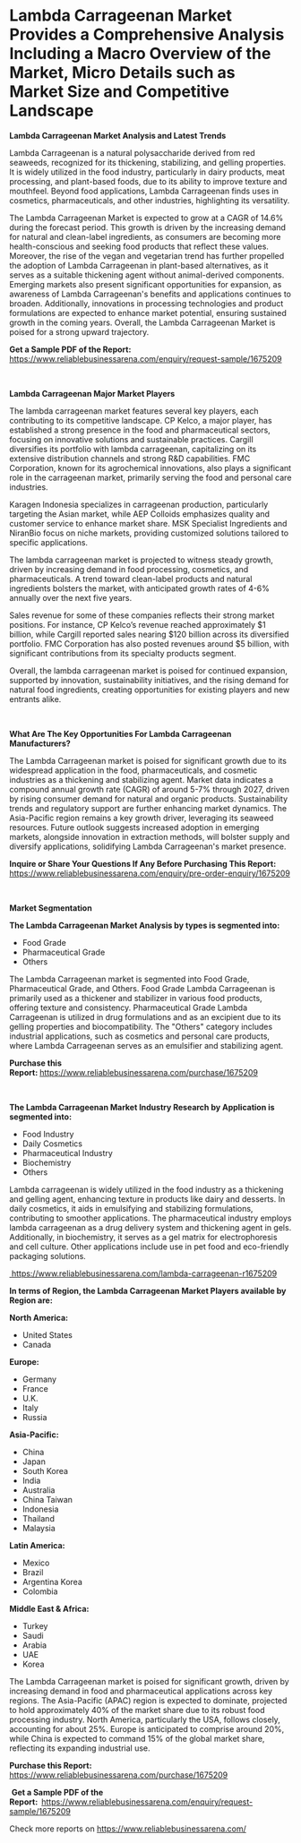 <p><h1>Lambda Carrageenan Market Provides a Comprehensive Analysis Including a Macro Overview of the Market, Micro Details such as Market Size and Competitive Landscape</h1></p><p><strong>Lambda Carrageenan Market Analysis and Latest Trends</strong></p>
<p><p>Lambda Carrageenan is a natural polysaccharide derived from red seaweeds, recognized for its thickening, stabilizing, and gelling properties. It is widely utilized in the food industry, particularly in dairy products, meat processing, and plant-based foods, due to its ability to improve texture and mouthfeel. Beyond food applications, Lambda Carrageenan finds uses in cosmetics, pharmaceuticals, and other industries, highlighting its versatility.</p><p>The Lambda Carrageenan Market is expected to grow at a CAGR of 14.6% during the forecast period. This growth is driven by the increasing demand for natural and clean-label ingredients, as consumers are becoming more health-conscious and seeking food products that reflect these values. Moreover, the rise of the vegan and vegetarian trend has further propelled the adoption of Lambda Carrageenan in plant-based alternatives, as it serves as a suitable thickening agent without animal-derived components. Emerging markets also present significant opportunities for expansion, as awareness of Lambda Carrageenan's benefits and applications continues to broaden. Additionally, innovations in processing technologies and product formulations are expected to enhance market potential, ensuring sustained growth in the coming years. Overall, the Lambda Carrageenan Market is poised for a strong upward trajectory.</p></p>
<p><strong>Get a Sample PDF of the Report:&nbsp;</strong> <a href="https://www.reliablebusinessarena.com/enquiry/request-sample/1675209?utm_campaign=2276&utm_medium=2&utm_source=Github&utm_content=ia&utm_term=30012025&utm_id=lambda-carrageenan">https://www.reliablebusinessarena.com/enquiry/request-sample/1675209</a></p>
<p>&nbsp;</p>
<p><strong>Lambda Carrageenan Major Market Players</strong></p>
<p><p>The lambda carrageenan market features several key players, each contributing to its competitive landscape. CP Kelco, a major player, has established a strong presence in the food and pharmaceutical sectors, focusing on innovative solutions and sustainable practices. Cargill diversifies its portfolio with lambda carrageenan, capitalizing on its extensive distribution channels and strong R&D capabilities. FMC Corporation, known for its agrochemical innovations, also plays a significant role in the carrageenan market, primarily serving the food and personal care industries.</p><p>Karagen Indonesia specializes in carrageenan production, particularly targeting the Asian market, while AEP Colloids emphasizes quality and customer service to enhance market share. MSK Specialist Ingredients and NiranBio focus on niche markets, providing customized solutions tailored to specific applications.</p><p>The lambda carrageenan market is projected to witness steady growth, driven by increasing demand in food processing, cosmetics, and pharmaceuticals. A trend toward clean-label products and natural ingredients bolsters the market, with anticipated growth rates of 4-6% annually over the next five years.</p><p>Sales revenue for some of these companies reflects their strong market positions. For instance, CP Kelco’s revenue reached approximately $1 billion, while Cargill reported sales nearing $120 billion across its diversified portfolio. FMC Corporation has also posted revenues around $5 billion, with significant contributions from its specialty products segment.</p><p>Overall, the lambda carrageenan market is poised for continued expansion, supported by innovation, sustainability initiatives, and the rising demand for natural food ingredients, creating opportunities for existing players and new entrants alike.</p></p>
<p>&nbsp;</p>
<p><strong>What Are The Key Opportunities For Lambda Carrageenan Manufacturers?</strong></p>
<p><p>The Lambda Carrageenan market is poised for significant growth due to its widespread application in the food, pharmaceuticals, and cosmetic industries as a thickening and stabilizing agent. Market data indicates a compound annual growth rate (CAGR) of around 5-7% through 2027, driven by rising consumer demand for natural and organic products. Sustainability trends and regulatory support are further enhancing market dynamics. The Asia-Pacific region remains a key growth driver, leveraging its seaweed resources. Future outlook suggests increased adoption in emerging markets, alongside innovation in extraction methods, will bolster supply and diversify applications, solidifying Lambda Carrageenan's market presence.</p></p>
<p><strong>Inquire or Share Your Questions If Any Before Purchasing This Report:</strong> <a href="https://www.reliablebusinessarena.com/enquiry/pre-order-enquiry/1675209?utm_campaign=2276&utm_medium=2&utm_source=Github&utm_content=ia&utm_term=30012025&utm_id=lambda-carrageenan">https://www.reliablebusinessarena.com/enquiry/pre-order-enquiry/1675209</a></p>
<p>&nbsp;</p>
<p><strong>Market Segmentation</strong></p>
<p><strong>The Lambda Carrageenan Market Analysis by types is segmented into:</strong></p>
<p><ul><li>Food Grade</li><li>Pharmaceutical Grade</li><li>Others</li></ul></p>
<p><p>The Lambda Carrageenan market is segmented into Food Grade, Pharmaceutical Grade, and Others. Food Grade Lambda Carrageenan is primarily used as a thickener and stabilizer in various food products, offering texture and consistency. Pharmaceutical Grade Lambda Carrageenan is utilized in drug formulations and as an excipient due to its gelling properties and biocompatibility. The "Others" category includes industrial applications, such as cosmetics and personal care products, where Lambda Carrageenan serves as an emulsifier and stabilizing agent.</p></p>
<p><strong>Purchase this Report:&nbsp;</strong><a href="https://www.reliablebusinessarena.com/purchase/1675209?utm_campaign=2276&utm_medium=2&utm_source=Github&utm_content=ia&utm_term=30012025&utm_id=lambda-carrageenan">https://www.reliablebusinessarena.com/purchase/1675209</a></p>
<p>&nbsp;</p>
<p><strong>The Lambda Carrageenan Market Industry Research by Application is segmented into:</strong></p>
<p><ul><li>Food Industry</li><li>Daily Cosmetics</li><li>Pharmaceutical Industry</li><li>Biochemistry</li><li>Others</li></ul></p>
<p><p>Lambda carrageenan is widely utilized in the food industry as a thickening and gelling agent, enhancing texture in products like dairy and desserts. In daily cosmetics, it aids in emulsifying and stabilizing formulations, contributing to smoother applications. The pharmaceutical industry employs lambda carrageenan as a drug delivery system and thickening agent in gels. Additionally, in biochemistry, it serves as a gel matrix for electrophoresis and cell culture. Other applications include use in pet food and eco-friendly packaging solutions.</p></p>
<p><a href="https://www.reliablebusinessarena.com/lambda-carrageenan-r1675209?utm_campaign=2276&utm_medium=2&utm_source=Github&utm_content=ia&utm_term=30012025&utm_id=lambda-carrageenan">&nbsp;https://www.reliablebusinessarena.com/lambda-carrageenan-r1675209</a></p>
<p><strong>In terms of Region, the Lambda Carrageenan Market Players available by Region are:</strong></p>
<p>
    <p> <strong> North America: </strong>
        <ul>
            <li>United States</li>
            <li>Canada</li>
        </ul>
        </p> 
    <p> <strong> Europe: </strong>
        <ul>
            <li>Germany</li>
            <li>France</li>
            <li>U.K.</li>
            <li>Italy</li>
            <li>Russia</li>
        </ul>
        </p> 
    <p> <strong> Asia-Pacific: </strong>
        <ul>
            <li>China</li>
            <li>Japan</li>
            <li>South Korea</li>
            <li>India</li>
            <li>Australia</li>
            <li>China Taiwan</li>
            <li>Indonesia</li>
            <li>Thailand</li>
            <li>Malaysia</li>
        </ul>
        </p> 
    <p> <strong> Latin America: </strong>
        <ul>
            <li>Mexico</li>
            <li>Brazil</li>
            <li>Argentina Korea</li>
            <li>Colombia</li>
        </ul>
        </p> 
    <p> <strong> Middle East & Africa: </strong>
        <ul>
            <li>Turkey</li>
            <li>Saudi</li>
            <li>Arabia</li>
            <li>UAE</li>
            <li>Korea</li>
        </ul>
    </p>
    </p>
<p><p>The Lambda Carrageenan market is poised for significant growth, driven by increasing demand in food and pharmaceutical applications across key regions. The Asia-Pacific (APAC) region is expected to dominate, projected to hold approximately 40% of the market share due to its robust food processing industry. North America, particularly the USA, follows closely, accounting for about 25%. Europe is anticipated to comprise around 20%, while China is expected to command 15% of the global market share, reflecting its expanding industrial use.</p></p>
<p><strong>Purchase this Report: </strong><a href="https://www.reliablebusinessarena.com/purchase/1675209?utm_campaign=2276&utm_medium=2&utm_source=Github&utm_content=ia&utm_term=30012025&utm_id=lambda-carrageenan">https://www.reliablebusinessarena.com/purchase/1675209</a></p>
<p>&nbsp;<strong>Get a Sample PDF of the Report:&nbsp;&nbsp;</strong><a href="https://www.reliablebusinessarena.com/enquiry/request-sample/1675209?utm_campaign=2276&utm_medium=2&utm_source=Github&utm_content=ia&utm_term=30012025&utm_id=lambda-carrageenan">https://www.reliablebusinessarena.com/enquiry/request-sample/1675209</a></p>
<p><strong></strong></p>
<p>Check more reports on <a href="https://www.reliablebusinessarena.com/?utm_campaign=2276&utm_medium=2&utm_source=Github&utm_content=ia&utm_term=30012025&utm_id=lambda-carrageenan">https://www.reliablebusinessarena.com/</a></p>